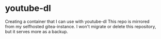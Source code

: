 # youtube-dl

Creating a container that I can use with youtube-dl
This repo is mirrored from my selfhosted gitea-instance. I won't migrate or delete this repository, but it serves more as a backup.
